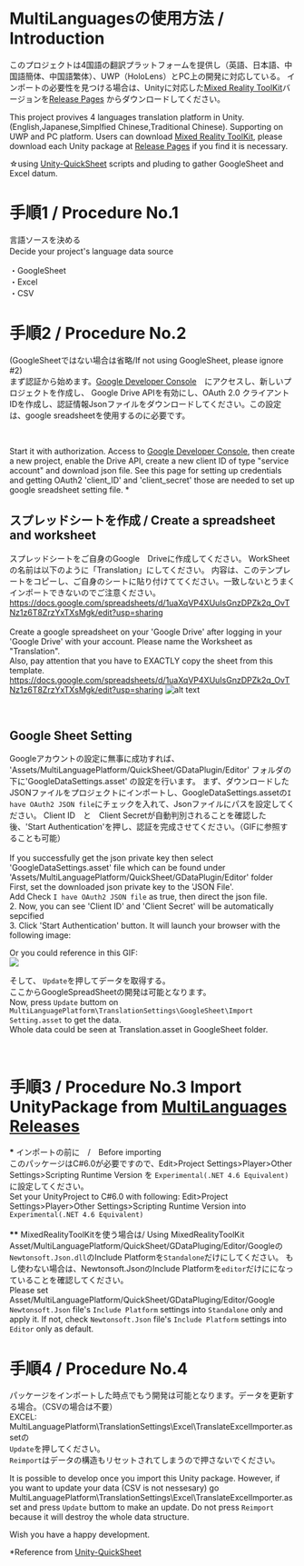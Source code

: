 # MultiLanguagesの使用方法 / Introduction


このプロジェクトは4国語の翻訳プラットフォームを提供し（英語、日本語、中国語簡体、中国語繁体）、UWP（HoloLens）とPC上の開発に対応している。
インポートの必要性を見つける場合は、Unityに対応した[Mixed Reality ToolKit](https://github.com/adam-p/markdown-here/wiki/Markdown-Cheatsheet)バージョンを[Release Pages](https://github.com/Microsoft/MixedRealityToolkit-Unity/releases) からダウンロードしてください。
<br>

This project provives 4 languages translation platform in Unity. (English,Japanese,Simplfied Chinese,Traditional Chinese). Supporting on UWP and PC platform. Users can download [Mixed Reality ToolKit](https://github.com/adam-p/markdown-here/wiki/Markdown-Cheatsheet), please download each Unity package at [Release Pages](https://github.com/Microsoft/MixedRealityToolkit-Unity/releases) if you find it is necessary.

☆using [Unity-QuickSheet](https://github.com/kimsama/Unity-QuickSheet) scripts and pluding to gather GoogleSheet and Excel datum.



# 手順1 / Procedure No.1
言語ソースを決める <br>
Decide your project's language data source　<br>

・GoogleSheet　<br>
・Excel　<br>
・CSV　<br>

# 手順2 / Procedure No.2
(GoogleSheetではない場合は省略/If not using GoogleSheet, please ignore #2)
<br>
まず認証から始めます。[Google Developer Console](https://console.developers.google.com/apis/dashboard?project=test20181110-1541853844271&duration=PT1H)　にアクセスし、新しいプロジェクトを作成し、
Google Drive APIを有効にし、OAuth 2.0 クライアント IDを作成し、認証情報Jsonファイルをダウンロードしてください。この設定は、google sreadsheetを使用するのに必要です。

<br>

Start it with authorization. Access to [Google Developer Console](https://console.developers.google.com/apis/dashboard?project=test20181110-1541853844271&duration=PT1H), then create
a new project, enable the Drive API, create a new client ID of type "service account" and download json file.
See this page for setting up credentials and getting OAuth2 'client_ID' and 'client_secret' those are needed to set up google sreadsheet setting file. *

## スプレッドシートを作成 / Create a spreadsheet and worksheet
スプレッドシートをご自身のGoogle　Driveに作成してください。
WorkSheetの名前は以下のように「Translation」にしてください。
内容は、このテンプレートをコピーし、ご自身のシートに貼り付けててください。一致しないとうまくインポートできないのでご注意ください。
https://docs.google.com/spreadsheets/d/1uaXqVP4XUuIsGnzDPZk2q_OvTNz1z6T8ZrzYxTXsMgk/edit?usp=sharing
<br><br>
Create a google spreadsheet on your 'Google Drive' after logging in your 'Google Drive' with your account.
Please name the Worksheet as "Translation". <br>
Also, pay attention that you have to EXACTLY copy the sheet from this template.
https://docs.google.com/spreadsheets/d/1uaXqVP4XUuIsGnzDPZk2q_OvTNz1z6T8ZrzYxTXsMgk/edit?usp=sharing
![alt text](https://i.gyazo.com/11d35db6a7cd912eaaef546ccf038732.png)


<br>


## Google Sheet Setting
Googleアカウントの設定に無事に成功すれば、 'Assets/MultiLanguagePlatform/QuickSheet/GDataPlugin/Editor' フォルダの下に'GoogleDataSettings.asset' の設定を行います。
まず、ダウンロードしたJSONファイルをプロジェクトにインポートし、GoogleDataSettings.assetの`I have OAuth2 JSON file`にチェックを入れて、Jsonファイルにパスを設定してください。
Client ID　と　Client Secretが自動判別されることを確認した後、'Start Authentication'を押し、認証を完成させてください。（GIFに参照することも可能）
<br><br>
If you successfully get the json private key then select 'GoogleDataSettings.asset' file which can be found under 'Assets/MultiLanguagePlatform/QuickSheet/GDataPlugin/Editor' folder <br>
First, set the downloaded json private key to the 'JSON File'.  <br>
Add Check `I have OAuth2 JSON file` as true, then direct the json file. <br>
2. Now, you can see 'Client ID' and 'Client Secret' will be automatically sepcified <br>
3. Click 'Start Authentication' button. It will launch your browser with the following image: <br>

Or you could reference in this GIF: <br>
![](https://i.gyazo.com/24a0d910bf760cc88be11f83ceccea22.gif?_ga=2.165977085.271426080.1545019028-698536499.1488878597)

そして、 `Update`を押してデータを取得する。<br>
ここからGoogleSpreadSheetの開発は可能となります。 <br>
Now, press `Update` buttom on `MultiLanguagePlatform\TranslationSettings\GoogleSheet\Import Setting.asset` to get the data. <br>
Whole data could be seen at Translation.asset in GoogleSheet folder. <br>

<br>

# 手順3 / Procedure No.3 Import UnityPackage from [MultiLanguages Releases](https://github.com/cindychen0204/MultiLanguages/releases)

<b>*</b> インポートの前に　/　Before importing <br>
このパッケージはC#6.0が必要ですので、Edit>Project Settings>Player>Other Settings>Scripting Runtime Version を `Experimental(.NET 4.6 Equivalent) `に設定してください。<br>
Set your UnityProject to C#6.0 with following: Edit>Project Settings>Player>Other Settings>Scripting Runtime Version into `Experimental(.NET 4.6 Equivalent) `
<br> <br>
<b>**</b> MixedRealityToolKitを使う場合は/ Using MixedRealityToolKit
Asset/MultiLanguagePlatform/QuickSheet/GDataPluging/Editor/Googleの`Newtonsoft.Json.dll`のInclude Platformを`Standalone`だけにしてください。
もし使わない場合は、Newtonsoft.JsonのInclude Platformを`editor`だけにになっていることを確認してください。<br>
Please set Asset/MultiLanguagePlatform/QuickSheet/GDataPluging/Editor/Google `Newtonsoft.Json` file's `Include Platform` settings into `Standalone` only and apply it.
If not, check `Newtonsoft.Json` file's `Include Platform` settings into `Editor` only as default.
<br>




# 手順4 / Procedure No.4
パッケージをインポートした時点でもう開発は可能となります。データを更新する場合。（CSVの場合は不要） <br>
EXCEL:  MultiLanguagePlatform\TranslationSettings\Excel\TranslateExcelImporter.assetの <br>
`Update`を押してください。<br>
`Reimport`はデータの構造もリセットされてしまうので押さないでください。 <br>

It is possible to develop once you import this Unity package.
However, if you want to update your data (CSV is not nessesary)
go MultiLanguagePlatform\TranslationSettings\Excel\TranslateExcelImporter.asset
and press `Update` buttom to make an update.
Do not press `Reimport` because it will destroy the whole data structure.


Wish you have a happy development.

*Reference from [Unity-QuickSheet](https://github.com/kimsama/Unity-QuickSheet)

